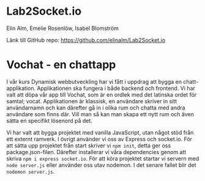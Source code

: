 # Lab2Socket.io
Elin Alm, Emelie Rosenlöw, Isabel Blomström

Länk till GitHub repo: https://github.com/elinalm/Lab2Socket.io

# Vochat - en chattapp

I vår kurs Dynamisk webbutveckling har vi fått i uppdrag att bygga en chatt-applikation. Applikationen ska fungera i både backend och frontend. Vi har valt att döpa vår app till Vochat, som är en ordlek med det latinska ordet för samtal; vocat. Applikationen är klassisk, en användare skriver in sitt användarnamn och kan därefter gå in i olika rum och chatta med andra användare som finns där. Vill man så kan man skapa ett nytt rum och även sätta en specifikt lösenord på det. 

Vi har valt att bygga projektet med vanilla JavaScript, utan något stöd från ett externt ramverk. I övrigt använder vi oss av Express och socket.io. För att sätta upp projektet från start skriver vi ``npm init``, detta ger oss package.json-filen. Därefter installerar vi våra dependencies genom att  skriva ``npm i express socket.io``. För att köra projektet startar vi servern med ``node server.js`` eller använder oss utav nodemon. I det senare fallet blir det ``nodemon server.js``. 